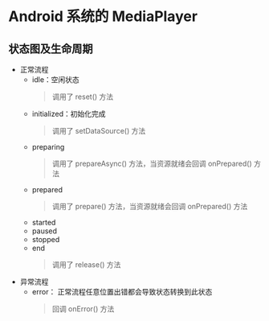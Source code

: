 # Android 系统的 MediaPlayer

## 状态图及生命周期
- 正常流程
  - idle：空闲状态
    > 调用了 reset() 方法
  - initialized：初始化完成
    > 调用了 setDataSource() 方法 
  - preparing
    > 调用了 prepareAsync() 方法，当资源就绪会回调 onPrepared() 方法
  - prepared
    > 调用了 prepare() 方法，当资源就绪会回调 onPrepared() 方法
  - started
  - paused
  - stopped
  - end
    > 调用了 release() 方法
- 异常流程
  - error： 正常流程任意位置出错都会导致状态转换到此状态
    > 回调 onError() 方法